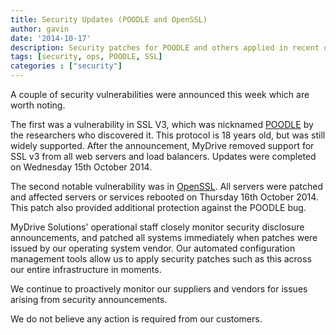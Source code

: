 ```yaml
---
title: Security Updates (POODLE and OpenSSL)
author: gavin
date: '2014-10-17'
description: Security patches for POODLE and others applied in recent days
tags: [security, ops, POODLE, SSL]
categories : ["security"]
---
```


A couple of security vulnerabilities were announced this week which are worth noting.

The first was a vulnerability in SSL V3, which was nicknamed
[POODLE](http://googleonlinesecurity.blogspot.co.uk/2014/10/this-poodle-bites-exploiting-ssl-30.html)
by the researchers who discovered it. This protocol is 18 years old, but was
still widely supported. After the announcement, MyDrive removed support for SSL
v3 from all web servers and load balancers. Updates were completed on
Wednesday 15th October 2014.

The second notable vulnerability was in
[OpenSSL](http://www.ubuntu.com/usn/usn-2385-1/). All servers were patched and
affected servers or services rebooted on Thursday 16th October 2014. This patch
also provided additional protection against the POODLE bug.

MyDrive Solutions' operational staff closely monitor security disclosure
announcements, and patched all systems immediately when patches were issued by
our operating system vendor. Our automated configuration management tools
allow us to apply security patches such as this across our entire
infrastructure in moments.

We continue to proactively monitor our suppliers and vendors for issues
arising from security announcements.

We do not believe any action is required from our customers.
